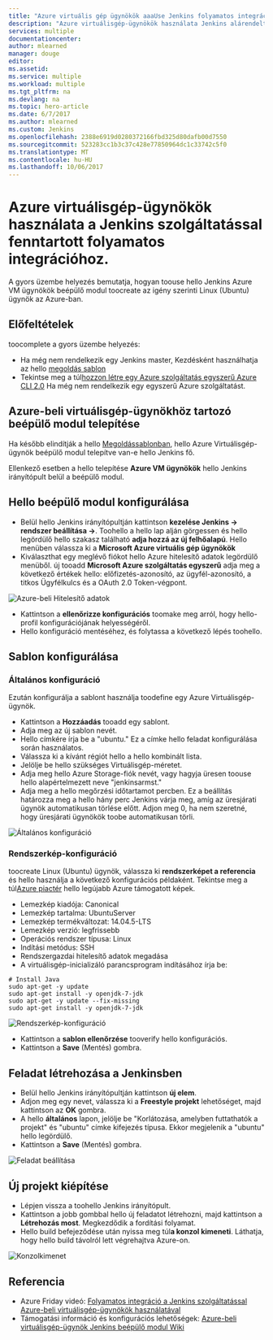 ```yaml
---
title: "Azure virtuális gép ügynökök aaaUse Jenkins folyamatos integrációját."
description: "Azure virtuálisgép-ügynökök használata Jenkins alárendelt csomópontokként."
services: multiple
documentationcenter: 
author: mlearned
manager: douge
editor: 
ms.assetid: 
ms.service: multiple
ms.workload: multiple
ms.tgt_pltfrm: na
ms.devlang: na
ms.topic: hero-article
ms.date: 6/7/2017
ms.author: mlearned
ms.custom: Jenkins
ms.openlocfilehash: 2388e6919d0280372166fbd325d80dafb00d7550
ms.sourcegitcommit: 523283cc1b3c37c428e77850964dc1c33742c5f0
ms.translationtype: MT
ms.contentlocale: hu-HU
ms.lasthandoff: 10/06/2017
---
```

# <a name="use-azure-vm-agents-for-continuous-integration-with-jenkins"></a>Azure virtuálisgép-ügynökök használata a Jenkins szolgáltatással fenntartott folyamatos integrációhoz.

A gyors üzembe helyezés bemutatja, hogyan toouse hello Jenkins Azure VM ügynökök beépülő modul toocreate az igény szerinti Linux (Ubuntu) ügynök az Azure-ban.

## <a name="prerequisites"></a>Előfeltételek

toocomplete a gyors üzembe helyezés:

* Ha még nem rendelkezik egy Jenkins master, Kezdésként használhatja az hello [megoldás sablon](install-jenkins-solution-template.md) 
* Tekintse meg a túl[hozzon létre egy Azure szolgáltatás egyszerű Azure CLI 2.0](https://docs.microsoft.com/en-us/cli/azure/create-an-azure-service-principal-azure-cli?toc=%2fazure%2fazure-resource-manager%2ftoc.json) Ha még nem rendelkezik egy egyszerű Azure szolgáltatást.

## <a name="install-azure-vm-agents-plugin"></a>Azure-beli virtuálisgép-ügynökhöz tartozó beépülő modul telepítése

Ha később elindítják a hello [Megoldássablonban](install-jenkins-solution-template.md), hello Azure Virtuálisgép-ügynök beépülő modul telepítve van-e hello Jenkins fő.

Ellenkező esetben a hello telepítése **Azure VM ügynökök** hello Jenkins irányítópult belül a beépülő modul.

## <a name="configure-hello-plugin"></a>Hello beépülő modul konfigurálása

* Belül hello Jenkins irányítópultján kattintson **kezelése Jenkins -> rendszer beállítása ->**. Toohello a hello lap alján görgessen és hello legördülő hello szakasz található **adja hozzá az új felhőalapú**. Hello menüben válassza ki a **Microsoft Azure virtuális gép ügynökök**
* Kiválaszthat egy meglévő fiókot hello Azure hitelesítő adatok legördülő menüből.  új tooadd **Microsoft Azure szolgáltatás egyszerű** adja meg a következő értékek hello: előfizetés-azonosító, az ügyfél-azonosító, a titkos Ügyfélkulcs és a OAuth 2.0 Token-végpont.

![Azure-beli Hitelesítő adatok](./media/jenkins-azure-vm-agents/service-principal.png)

* Kattintson a **ellenőrizze konfigurációs** toomake meg arról, hogy hello-profil konfigurációjának helyességéről.
* Hello konfiguráció mentéséhez, és folytassa a következő lépés toohello.

## <a name="template-configuration"></a>Sablon konfigurálása

### <a name="general-configuration"></a>Általános konfiguráció
Ezután konfigurálja a sablont használja toodefine egy Azure Virtuálisgép-ügynök. 

* Kattintson a **Hozzáadás** tooadd egy sablont. 
* Adja meg az új sablon nevét. 
* Hello címkére írja be a "ubuntu." Ez a címke hello feladat konfigurálása során használatos.
* Válassza ki a kívánt régiót hello a hello kombinált lista.
* Jelölje be hello szükséges Virtuálisgép-méretet.
* Adja meg hello Azure Storage-fiók nevét, vagy hagyja üresen toouse hello alapértelmezett neve "jenkinsarmst."
* Adja meg a hello megőrzési időtartamot percben. Ez a beállítás határozza meg a hello hány perc Jenkins várja meg, amíg az üresjárati ügynök automatikusan törlése előtt. Adjon meg 0, ha nem szeretné, hogy üresjárati ügynökök toobe automatikusan törli.

![Általános konfiguráció](./media/jenkins-azure-vm-agents/general-config.png)

### <a name="image-configuration"></a>Rendszerkép-konfiguráció

toocreate Linux (Ubuntu) ügynök, válassza ki **rendszerképet a referencia** és hello használja a következő konfigurációs példaként. Tekintse meg a túl[Azure piactér](https://azuremarketplace.microsoft.com/en-us/marketplace/apps/category/compute?subcategories=virtual-machine-images&page=1) hello legújabb Azure támogatott képek.

* Lemezkép kiadója: Canonical
* Lemezkép tartalma: UbuntuServer
* Lemezkép termékváltozat: 14.04.5-LTS
* Lemezkép verzió: legfrissebb
* Operációs rendszer típusa: Linux
* Indítási metódus: SSH
* Rendszergazdai hitelesítő adatok megadása
* A virtuálisgép-inicializáló parancsprogram indításához írja be:
```
# Install Java
sudo apt-get -y update
sudo apt-get install -y openjdk-7-jdk
sudo apt-get -y update --fix-missing
sudo apt-get install -y openjdk-7-jdk
```
![Rendszerkép-konfiguráció](./media/jenkins-azure-vm-agents/image-config.png)

* Kattintson a **sablon ellenőrzése** tooverify hello konfigurációs.
* Kattintson a **Save** (Mentés) gombra.

## <a name="create-a-job-in-jenkins"></a>Feladat létrehozása a Jenkinsben

* Belül hello Jenkins irányítópultján kattintson **új elem**. 
* Adjon meg egy nevet, válassza ki a **Freestyle projekt** lehetőséget, majd kattintson az **OK** gombra.
* A hello **általános** lapon, jelölje be "Korlátozása, amelyben futtathatók a projekt" és "ubuntu" címke kifejezés típusa. Ekkor megjelenik a "ubuntu" hello legördülő.
* Kattintson a **Save** (Mentés) gombra.

![Feladat beállítása](./media/jenkins-azure-vm-agents/job-config.png)

## <a name="build-your-new-project"></a>Új projekt kiépítése

* Lépjen vissza a toohello Jenkins irányítópult.
* Kattintson a jobb gombbal hello új feladatot létrehozni, majd kattintson a **Létrehozás most**. Megkezdődik a fordítási folyamat. 
* Hello build befejeződése után nyissa meg túl**a konzol kimeneti**. Láthatja, hogy hello build távolról lett végrehajtva Azure-on.

![Konzolkimenet](./media/jenkins-azure-vm-agents/console-output.png)

## <a name="reference"></a>Referencia

* Azure Friday videó: [Folyamatos integráció a Jenkins szolgáltatással Azure-beli virtuálisgép-ügynökök használatával](https://channel9.msdn.com/Shows/Azure-Friday/Continuous-Integration-with-Jenkins-Using-Azure-VM-Agents)
* Támogatási információ és konfigurációs lehetőségek: [Azure-beli virtuálisgép-ügynök Jenkins beépülő modul Wiki](https://wiki.jenkins-ci.org/display/JENKINS/Azure+VM+Agents+Plugin) 

